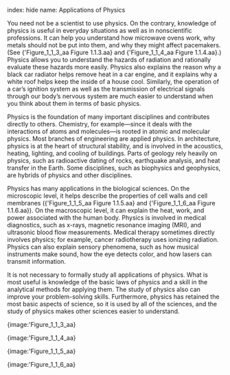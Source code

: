 index: hide
name: Applications of Physics

You need not be a scientist to use physics. On the contrary, knowledge of physics is useful in everyday situations as well as in nonscientific professions. It can help you understand how microwave ovens work, why metals should not be put into them, and why they might affect pacemakers. (See {'Figure_1_1_3_aa Figure 1.1.3.aa} and {'Figure_1_1_4_aa Figure 1.1.4.aa}.) Physics allows you to understand the hazards of radiation and rationally evaluate these hazards more easily. Physics also explains the reason why a black car radiator helps remove heat in a car engine, and it explains why a white roof helps keep the inside of a house cool. Similarly, the operation of a car’s ignition system as well as the transmission of electrical signals through our body’s nervous system are much easier to understand when you think about them in terms of basic physics.

Physics is the foundation of many important disciplines and contributes directly to others. Chemistry, for example—since it deals with the interactions of atoms and molecules—is rooted in atomic and molecular physics. Most branches of engineering are applied physics. In architecture, physics is at the heart of structural stability, and is involved in the acoustics, heating, lighting, and cooling of buildings. Parts of geology rely heavily on physics, such as radioactive dating of rocks, earthquake analysis, and heat transfer in the Earth. Some disciplines, such as biophysics and geophysics, are hybrids of physics and other disciplines.

Physics has many applications in the biological sciences. On the microscopic level, it helps describe the properties of cell walls and cell membranes ({'Figure_1_1_5_aa Figure 1.1.5.aa} and {'Figure_1_1_6_aa Figure 1.1.6.aa}). On the macroscopic level, it can explain the heat, work, and power associated with the human body. Physics is involved in medical diagnostics, such as x-rays, magnetic resonance imaging (MRI), and ultrasonic blood flow measurements. Medical therapy sometimes directly involves physics; for example, cancer radiotherapy uses ionizing radiation. Physics can also explain sensory phenomena, such as how musical instruments make sound, how the eye detects color, and how lasers can transmit information.

It is not necessary to formally study all applications of physics. What is most useful is knowledge of the basic laws of physics and a skill in the analytical methods for applying them. The study of physics also can improve your problem-solving skills. Furthermore, physics has retained the most basic aspects of science, so it is used by all of the sciences, and the study of physics makes other sciences easier to understand.


{image:'Figure_1_1_3_aa}
        


{image:'Figure_1_1_4_aa}
        


{image:'Figure_1_1_5_aa}
        


{image:'Figure_1_1_6_aa}
        
